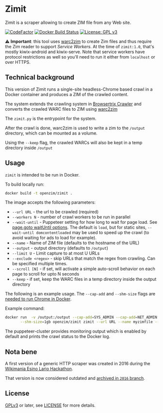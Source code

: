 Zimit
=====

Zimit is a scraper allowing to create ZIM file from any Web site.

[![CodeFactor](https://www.codefactor.io/repository/github/openzim/zimit/badge)](https://www.codefactor.io/repository/github/openzim/zimit)
[![Docker Build Status](https://img.shields.io/docker/cloud/build/openzim/zimit)](https://hub.docker.com/r/openzim/zimit)
[![License: GPL v3](https://img.shields.io/badge/License-GPLv3-blue.svg)](https://www.gnu.org/licenses/gpl-3.0)

⚠️ **Important**: this tool uses [warc2zim](/openzim/warc2zim) to create Zim files and thus require the Zim reader to support *Service Workers*. At the time of `zimit:1.0`, that's mostly kiwix-android and kiwix-serve. Note that service workers have protocol restrictions as well so you'll need to run it either from `localhost` or over HTTPS.

Technical background
--------------------

This version of Zimit runs a single-site headless-Chrome based crawl in a Docker container and produces a ZIM of the crawled content.

The system extends the crawling system in [Browsertrix Crawler](https://github.com/webrecorder/browsertrix-crawler) and converts
the crawled WARC files to ZIM using [warc2zim](https://github.com/openzim/warc2zim)

The `zimit.py` is the entrypoint for the system.

After the crawl is done, warc2zim is used to write a zim to the
`/output` directory, which can be mounted as a volume.

Using the `--keep` flag, the crawled WARCs will also be kept in a temp directory inside `/output`

Usage
-----

`zimit` is intended to be run in Docker.

To build locally run:

```bash
docker build -t openzim/zimit .
```

The image accepts the following parameters:

- `--url URL` - the url to be crawled (required)
- `--workers N` - number of crawl workers to be run in parallel
- `--wait-until` - Puppeteer setting for how long to wait for page load. See [page.goto waitUntil options](https://github.com/puppeteer/puppeteer/blob/main/docs/api.md#pagegotourl-options). The default is `load`, but for static sites, `--wait-until domcontentloaded` may be used to speed up the crawl (to avoid waiting for ads to load for example).
- `--name` - Name of ZIM file (defaults to the hostname of the URL)
- `--output` - output directory (defaults to `/output`)
- `--limit U` - Limit capture to at most U URLs
- `--exclude <regex>` - skip URLs that match the regex from crawling. Can be specified multiple times.
- `--scroll [N]` - if set, will activate a simple auto-scroll behavior on each page to scroll for upto N seconds
- `--keep` - if set, keep the WARC files in a temp directory inside the output directory

The following is an example usage. The `--cap-add` and `--shm-size`
flags are [needed to run Chrome in Docker](https://github.com/puppeteer/puppeteer/blob/v1.0.0/docs/troubleshooting.md#tips).

Example command:

```bash
docker run  -v /output:/output --cap-add=SYS_ADMIN --cap-add=NET_ADMIN \
       --shm-size=1gb openzim/zimit zimit --url URL --name myzimfile --workers 2 --waitUntil domcontentloaded
```

The puppeteer-cluster provides monitoring output which is enabled by
default and prints the crawl status to the Docker log.

Nota bene
---------

A first version of a generic HTTP scraper was created in 2016 during
the [Wikimania Esino Lario
Hackathon](https://wikimania2016.wikimedia.org/wiki/Programme/Kiwix-dedicated_Hackathon).

That version is now considered outdated and [archived in `2016`
branch](https://github.com/openzim/zimit/tree/2016).

License
-------

[GPLv3](https://www.gnu.org/licenses/gpl-3.0) or later, see
[LICENSE](LICENSE) for more details.
